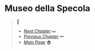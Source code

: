 # Museo della Specola



> 🧭
> - [*Next Chapter*](Conclusion.md) ⏭
> - [*Previous Chapter*](Scienze.md) ⏮
> - [*Main Page*](index.md) 🏠
